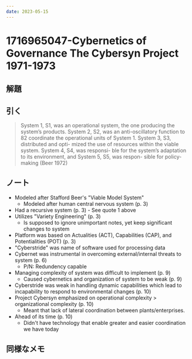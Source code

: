 ```yaml
---
date: 2023-05-15
---
```


# 1716965047-Cybernetics of Governance The Cybersyn Project 1971-1973

## 解題

## 引く

> System 1, S1, was an operational system, the one
producing the system’s products. System 2, S2, was an anti-oscillatory function to
82
coordinate the operational units of System 1. System 3, S3, distributed and opti-
mized the use of resources within the viable system. System 4, S4, was responsi-
ble for the system’s adaptation to its environment, and System 5, S5, was respon-
sible for policy-making (Beer 1972)

## ノート

- Modeled after Stafford Beer's "Viable Model System"
	- Modeled after human central nervous system (p. 3)
- Had a recursive system (p. 3) - See quote 1 above
- Utilizes "Variety Engineering" (p. 3)
	- Is supposed to ignore unimportant notes, yet keep significant changes to system
- Platform was based on Actualities (ACT), Capabilities (CAP), and Potentialities (POT) (p. 3)
- "Cyberstride" was name of software used for processing data
- Cybernet was instrumental in overcoming external/internal threats to system (p. 6)
	- P/N: Redundency capable
- Managing complexity of system was difficult to implement (p. 9)
	- Caused cybernetics and organization of system to be weak (p. 9)
- Cyberstride was weak in handling dynamic capabilities which lead to incapability to respond to environmental changes (p. 10)
- Project Cybersyn emphasized on operational complexity > organizational complexity (p. 10)
	- Meant that lack of lateral coordination between plants/enterprises.
- Ahead of its time (p. 10)
	- Didn't have technology that enable greater and easier coordination we have today

## 同様なメモ